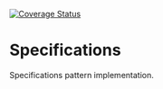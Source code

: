 [![Coverage Status](https://coveralls.io/repos/github/NYMEZIDE/Specifications/badge.svg?branch=master)](https://coveralls.io/github/NYMEZIDE/Specifications?branch=master)

# Specifications
Specifications pattern implementation.
